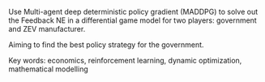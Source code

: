 Use Multi-agent deep deterministic policy gradient (MADDPG) to solve out the Feedback NE in a differential game model for two players: government and ZEV manufacturer.

Aiming to find the best policy strategy for the government.

Key words: economics, reinforcement learning, dynamic optimization, mathematical modelling
